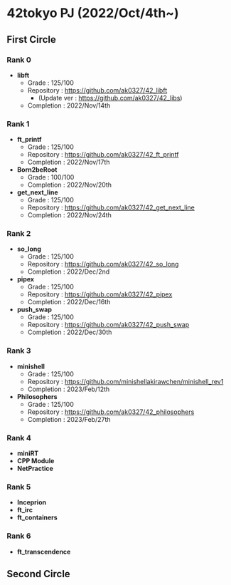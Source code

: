 # 42tokyo PJ (2022/Oct/4th~)

## First Circle
### Rank 0
- **libft**
  - Grade : 125/100
  - Repository : https://github.com/ak0327/42_libft
    - (Update ver : https://github.com/ak0327/42_libs)
  - Completion : 2022/Nov/14th

### Rank 1
- **ft_printf**
  - Grade : 125/100
  - Repository : https://github.com/ak0327/42_ft_printf
  - Completion : 2022/Nov/17th
- **Born2beRoot**
  - Grade : 100/100
  - Completion : 2022/Nov/20th
- **get_next_line**
  - Grade : 125/100
  - Repository : https://github.com/ak0327/42_get_next_line
  - Completion : 2022/Nov/24th

### Rank 2
- **so_long**
  - Grade : 125/100
  - Repository : https://github.com/ak0327/42_so_long
  - Completion : 2022/Dec/2nd
- **pipex**
  - Grade : 125/100
  - Repository : https://github.com/ak0327/42_pipex
  - Completion : 2022/Dec/16th
- **push_swap**
  - Grade : 125/100
  - Repository : https://github.com/ak0327/42_push_swap
  - Completion : 2022/Dec/30th

### Rank 3
- **minishell**
  - Grade : 125/100
  - Repository : https://github.com/minishellakirawchen/minishell_rev1
  - Completion : 2023/Feb/12th
- **Philosophers**
  - Grade : 125/100
  - Repository : https://github.com/ak0327/42_philosophers
  - Completion : 2023/Feb/27th

### Rank 4
- **miniRT**
- **CPP Module**
- **NetPractice**

### Rank 5
- **Inceprion**
- **ft_irc**
- **ft_containers**

### Rank 6
- **ft_transcendence**

## Second Circle
